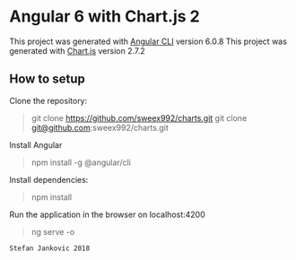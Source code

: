 # Angular 6 with Chart.js 2

This project was generated with [Angular CLI](https://github.com/angular/angular-cli) version 6.0.8
This project was generated with [Chart.js](https://github.com/chartjs) version 2.7.2

## How to setup

Clone the repository:
> git clone https://github.com/sweex992/charts.git
>git clone git@github.com:sweex992/charts.git

Install Angular
>npm install -g @angular/cli

Install dependencies:
>npm install

Run the application in the browser on localhost:4200
>ng serve -o


`Stefan Jankovic 2018`
